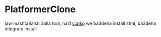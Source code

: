 # PlatformerClone

law mashta8alsh 3alla tool, nazl [vcpkg](https://vcpkg.io/en/index.html) we ba3deha install sfml, ba3deha integrate install
